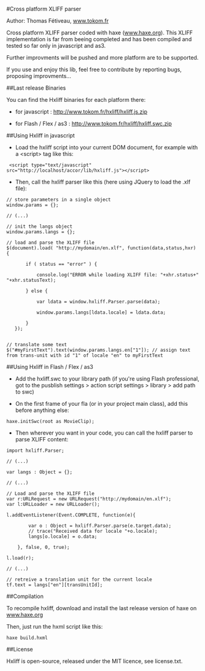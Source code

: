 #Cross platform XLIFF parser

Author: Thomas Fétiveau, www.tokom.fr

Cross platform XLIFF parser coded with haxe (www.haxe.org). This XLIFF implementation is far from beeing completed and has been compiled and tested so far only in javascript and as3.

Further improvments will be pushed and more platform are to be supported.

If you use and enjoy this lib, feel free to contribute by reporting bugs, proposing improvments...

##Last release Binaries

You can find the Hxliff binaries for each platform there:

 - for javascript : http://www.tokom.fr/hxliff/hxliff.js.zip

 - for Flash / Flex / as3 : http://www.tokom.fr/hxliff/hxliff.swc.zip

##Using Hxliff in javascript

 - Load the hxliff script into your current DOM document, for example with a &lt;script&gt; tag like this:

```
 <script type="text/javascript" src="http://localhost/accor/lib/hxliff.js"></script>
```

 - Then, call the hxliff parser like this (here using JQuery to load the .xlf file):

 ```
 // store parameters in a single object
 window.params = {};

 // (...)

 // init the langs object
 window.params.langs = {};
 
 // load and parse the XLIFF file
 $(document).load( "http://mydomain/en.xlf", function(data,status,hxr) {

		if ( status == "error" ) {

			console.log("ERROR while loading XLIFF file: "+xhr.status+" "+xhr.statusText);

		} else {

			var ldata = window.hxliff.Parser.parse(data);

			window.params.langs[ldata.locale] = ldata.data;

		}
	});


// translate some text
$("#myFirstText").text(window.params.langs.en["1"]); // assign text from trans-unit with id "1" of locale "en" to myFirstText
 ```

##Using Hxliff in Flash / Flex / as3

 - Add the hxliff.swc to your library path (if you're using Flash professional, got to the pusblish settings > action script settings > library > add path to swc)

 - On the first frame of your fla (or in your project main class), add this before anything else:

 ```
 haxe.initSwc(root as MovieClip);
 ```

 - Then wherever you want in your code, you can call the hxliff parser to parse XLIFF content:

```
import hxliff.Parser;

// (...) 

var langs : Object = {};

// (...)

// Load and parse the XLIFF file
var r:URLRequest = new URLRequest("http://mydomain/en.xlf");
var l:URLLoader = new URLLoader();

l.addEventListener(Event.COMPLETE, function(e){

		var o : Object = hxliff.Parser.parse(e.target.data);
		// trace("Received data for locale "+o.locale);
		langs[o.locale] = o.data;
	
	}, false, 0, true);

l.load(r);

// (...)

// retreive a translation unit for the current locale
tf.text = langs["en"][transUnitId];
```

##Compilation

To recompile hxliff, download and install the last release version of haxe on www.haxe.org

Then, just run the hxml script like this:

```
haxe build.hxml
```

##License

Hxliff is open-source, released under the MIT licence, see license.txt.